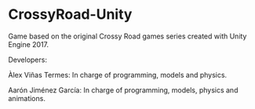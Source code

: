 # CrossyRoad-Unity

Game based on the original Crossy Road games series created with Unity Engine 2017.

Developers:

Àlex Viñas Termes: In charge of programming, models and physics.

Aarón Jiménez García: In charge of programming, models, physics and animations. 
